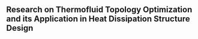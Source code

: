 ## Research on Thermofluid Topology Optimization and its Application in Heat Dissipation Structure Design 

